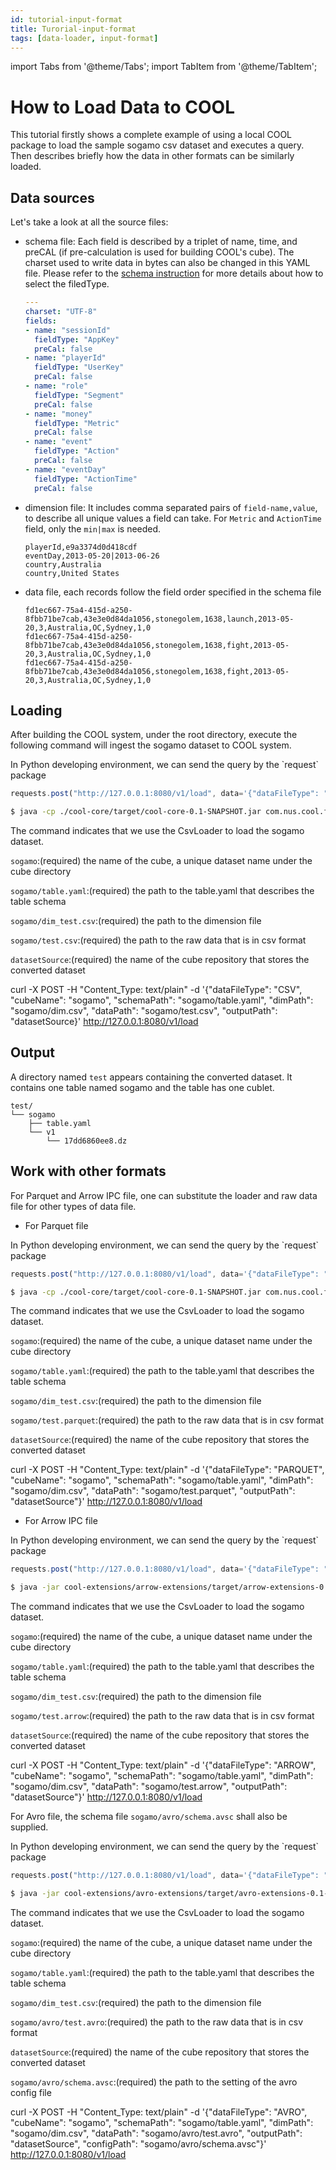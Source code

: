 ```yaml
---
id: tutorial-input-format
title: Turorial-input-format
tags: [data-loader, input-format]
---
```


import Tabs from '@theme/Tabs';
import TabItem from '@theme/TabItem';

# How to Load Data to COOL
This tutorial firstly shows a complete example of using a local COOL package to load the sample sogamo csv dataset and executes a query. Then describes briefly how the data in other formats can be similarly loaded.
## Data sources
Let's take a look at all the source files:
* schema file: Each field is described by a triplet of name, time, and preCAL (if pre-calculation is used for building COOL's cube). The charset used to write data in bytes can also be changed in this YAML file. Please refer to the [schema instruction](docs/Concepts/schema.md) for more details about how to select the filedType.
  ```yaml
  ---
  charset: "UTF-8"
  fields:
  - name: "sessionId"
    fieldType: "AppKey"
    preCal: false
  - name: "playerId"
    fieldType: "UserKey"
    preCal: false
  - name: "role"
    fieldType: "Segment"
    preCal: false
  - name: "money"
    fieldType: "Metric"
    preCal: false
  - name: "event"
    fieldType: "Action"
    preCal: false
  - name: "eventDay"
    fieldType: "ActionTime"
    preCal: false
  ```
* dimension file: It includes comma separated pairs of `field-name,value`, to describe all unique values a field can take. For `Metric` and `ActionTime` field, only the `min|max` is needed.
  ```
  playerId,e9a3374d0d418cdf
  eventDay,2013-05-20|2013-06-26
  country,Australia
  country,United States
  ```
* data file, each records follow the field order specified in the schema file 
  ```
  fd1ec667-75a4-415d-a250-8fbb71be7cab,43e3e0d84da1056,stonegolem,1638,launch,2013-05-20,3,Australia,OC,Sydney,1,0
  fd1ec667-75a4-415d-a250-8fbb71be7cab,43e3e0d84da1056,stonegolem,1638,fight,2013-05-20,3,Australia,OC,Sydney,1,0
  fd1ec667-75a4-415d-a250-8fbb71be7cab,43e3e0d84da1056,stonegolem,1638,fight,2013-05-20,3,Australia,OC,Sydney,1,0
  ```

## Loading
After building the COOL system, under the root directory, execute the following command will ingest the sogamo dataset to COOL system.

<Tabs>
<TabItem value="Python">
In Python developing environment, we can send the query by the `request` package

```jsx
requests.post("http://127.0.0.1:8080/v1/load", data='{"dataFileType": "CSV", "cubeName": "sogamo", "schemaPath": "sogamo/table.yaml", "dimPath": "sogamo/dim.csv", "dataPath": "sogamo/test.csv", "outputPath": "datasetSource"}').text 
```
</TabItem>

<TabItem value="Jar">

```bash
$ java -cp ./cool-core/target/cool-core-0.1-SNAPSHOT.jar com.nus.cool.functionality.CsvLoader sogamo sogamo/table.yaml sogamo/dim_test.csv sogamo/test.csv datasetSource
```

The command indicates that we use the CsvLoader to load the sogamo dataset.

`sogamo`:(required)  the name of the cube, a unique dataset name under the cube directory

`sogamo/table.yaml`:(required) the path to the table.yaml that describes the table schema

`sogamo/dim_test.csv`:(required) the path to the dimension file

`sogamo/test.csv`:(required) the path to the raw data that is in csv format

`datasetSource`:(required) the name of the cube repository that stores the converted dataset

</TabItem>

<TabItem value="CURL">

curl -X POST -H "Content_Type: text/plain" -d '{"dataFileType": "CSV", "cubeName": "sogamo", "schemaPath": "sogamo/table.yaml", "dimPath": "sogamo/dim.csv", "dataPath": "sogamo/test.csv", "outputPath": "datasetSource}'  http://127.0.0.1:8080/v1/load

</TabItem>
</Tabs>


## Output
A directory named `test` appears containing the converted dataset. It contains one table named sogamo and the table has one cublet.
```
test/
└── sogamo
    ├── table.yaml
    └── v1
        └── 17dd6860ee8.dz
```

## Work with other formats
For Parquet and Arrow IPC file, one can substitute the loader and raw data file for other types of data file.
- For Parquet file

<Tabs>
<TabItem value="Python">
In Python developing environment, we can send the query by the `request` package

```jsx
requests.post("http://127.0.0.1:8080/v1/load", data='{"dataFileType": "PARQUET", "cubeName": "sogamo", "schemaPath": "sogamo/table.yaml", "dimPath": "sogamo/dim.csv", "dataPath": "sogamo/test.parquet", "outputPath": "datasetSource"}').text 
```
</TabItem>

<TabItem value="Jar">

```bash
$ java -cp ./cool-core/target/cool-core-0.1-SNAPSHOT.jar com.nus.cool.functionality.CsvLoader sogamo sogamo/table.yaml sogamo/dim_test.csv sogamo/test.parquet datasetSource
```

The command indicates that we use the CsvLoader to load the sogamo dataset.

`sogamo`:(required)  the name of the cube, a unique dataset name under the cube directory

`sogamo/table.yaml`:(required) the path to the table.yaml that describes the table schema

`sogamo/dim_test.csv`:(required) the path to the dimension file

`sogamo/test.parquet`:(required) the path to the raw data that is in csv format

`datasetSource`:(required) the name of the cube repository that stores the converted dataset

</TabItem>

<TabItem value="CURL">

curl -X POST -H "Content_Type: text/plain" -d '{"dataFileType": "PARQUET", "cubeName": "sogamo", "schemaPath": "sogamo/table.yaml", "dimPath": "sogamo/dim.csv", "dataPath": "sogamo/test.parquet", "outputPath": "datasetSource"}'  http://127.0.0.1:8080/v1/load

</TabItem>
</Tabs>








- For Arrow IPC file

<Tabs>
<TabItem value="Python">
In Python developing environment, we can send the query by the `request` package

```jsx
requests.post("http://127.0.0.1:8080/v1/load", data='{"dataFileType": "ARROW", "cubeName": "sogamo", "schemaPath": "sogamo/table.yaml", "dimPath": "sogamo/dim.csv", "dataPath": "sogamo/test.arrow", "outputPath": "datasetSource"}').text 
```
</TabItem>

<TabItem value="Jar">

```bash
$ java -jar cool-extensions/arrow-extensions/target/arrow-extensions-0.1-SNAPSHOT.jar sogamo sogamo/table.yaml sogamo/dim.csv sogamo/test.arrow datasetSource
```

The command indicates that we use the CsvLoader to load the sogamo dataset.

`sogamo`:(required)  the name of the cube, a unique dataset name under the cube directory

`sogamo/table.yaml`:(required) the path to the table.yaml that describes the table schema

`sogamo/dim_test.csv`:(required) the path to the dimension file

`sogamo/test.arrow`:(required) the path to the raw data that is in csv format

`datasetSource`:(required) the name of the cube repository that stores the converted dataset

</TabItem>

<TabItem value="CURL">

curl -X POST -H "Content_Type: text/plain" -d '{"dataFileType": "ARROW", "cubeName": "sogamo", "schemaPath": "sogamo/table.yaml", "dimPath": "sogamo/dim.csv", "dataPath": "sogamo/test.arrow", "outputPath": "datasetSource"}'  http://127.0.0.1:8080/v1/load

</TabItem>
</Tabs>







For Avro file, the schema file `sogamo/avro/schema.avsc` shall also be supplied.

<Tabs>
<TabItem value="Python">
In Python developing environment, we can send the query by the `request` package

```jsx
requests.post("http://127.0.0.1:8080/v1/load", data='{"dataFileType": "AVRO", "cubeName": "sogamo", "schemaPath": "sogamo/table.yaml", "dimPath": "sogamo/dim.csv", "dataPath": "sogamo/avro/test.avro", "outputPath": "datasetSource", "configPath": "sogamo/avro/schema.avsc"}').text 
```
</TabItem>

<TabItem value="Jar">

```bash
$ java -jar cool-extensions/avro-extensions/target/avro-extensions-0.1-SNAPSHOT.jar sogamo sogamo/table.yaml sogamo/dim.csv sogamo/avro/test.avro datasetSource sogamo/avro/schema.avsc
```

The command indicates that we use the CsvLoader to load the sogamo dataset.

`sogamo`:(required)  the name of the cube, a unique dataset name under the cube directory

`sogamo/table.yaml`:(required) the path to the table.yaml that describes the table schema

`sogamo/dim_test.csv`:(required) the path to the dimension file

`sogamo/avro/test.avro`:(required) the path to the raw data that is in csv format

`datasetSource`:(required) the name of the cube repository that stores the converted dataset

`sogamo/avro/schema.avsc`:(required) the path to the setting of the avro config file

</TabItem>

<TabItem value="CURL">

curl -X POST -H "Content_Type: text/plain" -d '{"dataFileType": "AVRO", "cubeName": "sogamo", "schemaPath": "sogamo/table.yaml", "dimPath": "sogamo/dim.csv", "dataPath": "sogamo/avro/test.avro", "outputPath": "datasetSource", "configPath": "sogamo/avro/schema.avsc"}'  http://127.0.0.1:8080/v1/load

</TabItem>
</Tabs>

